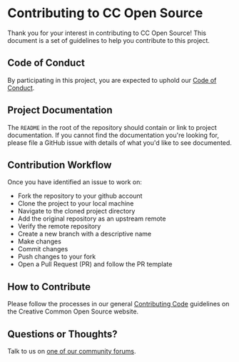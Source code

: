 # Contributing to CC Open Source

Thank you for your interest in contributing to CC Open Source! This document is
a set of guidelines to help you contribute to this project.


## Code of Conduct

By participating in this project, you are expected to uphold our [Code of
Conduct][code_of_conduct].

[code_of_conduct]: https://opensource.creativecommons.org/community/code-of-conduct/


## Project Documentation

The `README` in the root of the repository should contain or link to project
documentation. If you cannot find the documentation you're looking for, please
file a GitHub issue with details of what you'd like to see documented.

## Contribution Workflow

Once you have identified an issue to work on:

* Fork the repository to your github account
* Clone the project to your local machine 
* Navigate to the cloned project directory
* Add the original repository as an upstream remote
* Verify the remote repository 
* Create a new branch with a descriptive name
* Make changes 
* Commit changes
* Push changes to your fork
* Open a Pull Request (PR) and follow the PR template

## How to Contribute

Please follow the processes in our general [Contributing Code][contributing]
guidelines on the Creative Common Open Source website.

[contributing]: https://opensource.creativecommons.org/contributing-code/


## Questions or Thoughts?

Talk to us on [one of our community forums][community].

[community]: https://opensource.creativecommons.org/community/
